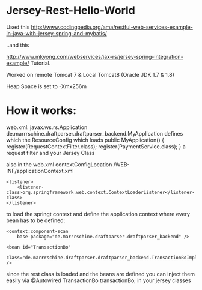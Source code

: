 # Jersey-Rest-Hello-World

Used this
http://www.codingpedia.org/ama/restful-web-services-example-in-java-with-jersey-spring-and-mybatis/

..and this

http://www.mkyong.com/webservices/jax-rs/jersey-spring-integration-example/
Tutorial.

Worked on remote Tomcat 7 & Local Tomcat8 (Oracle JDK 1.7 & 1.8) 

Heap Space is set to -Xmx256m

# How it works:

web.xml:
		<init-param>
			<param-name>javax.ws.rs.Application</param-name>
			<param-value>de.marrrschine.draftparser.draftparser_backend.MyApplication</param-value>
		</init-param>
defines which the ResourceConfig which loads 
	public MyApplication() {
		register(RequestContextFilter.class);
		register(PaymentService.class);
	}
a request filter and your Jersey Class

also in the web.xml
	<context-param>
		<param-name>contextConfigLocation</param-name>
		<param-value>/WEB-INF/applicationContext.xml</param-value>
	</context-param>

	<listener>
		<listener-class>org.springframework.web.context.ContextLoaderListener</listener-class>
	</listener>
	
to load the springt context and define the application context where every bean has to be defined:

	<context:component-scan
		base-package="de.marrrschine.draftparser.draftparser_backend" />

	<bean id="TransactionBo"
		class="de.marrrschine.draftparser.draftparser_backend.TransactionBoImpl" />

since the rest class is loaded and the beans are defined you can inject them easily via
	@Autowired
	TransactionBo transactionBo;
in your jersey classes

